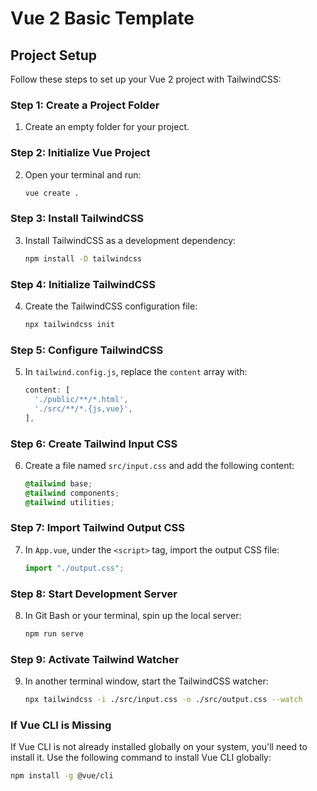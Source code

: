 # Vue 2 Basic Template

## Project Setup

Follow these steps to set up your Vue 2 project with TailwindCSS:

### Step 1: Create a Project Folder

1. Create an empty folder for your project.

### Step 2: Initialize Vue Project

2. Open your terminal and run:

   ```bash
   vue create .
   ```

### Step 3: Install TailwindCSS

3. Install TailwindCSS as a development dependency:

   ```bash
   npm install -D tailwindcss
   ```

### Step 4: Initialize TailwindCSS

4. Create the TailwindCSS configuration file:

   ```bash
   npx tailwindcss init
   ```

### Step 5: Configure TailwindCSS

5. In `tailwind.config.js`, replace the `content` array with:

   ```js
   content: [
     './public/**/*.html',
     './src/**/*.{js,vue}',
   ],
   ```

### Step 6: Create Tailwind Input CSS

6. Create a file named `src/input.css` and add the following content:

   ```css
   @tailwind base;
   @tailwind components;
   @tailwind utilities;
   ```

### Step 7: Import Tailwind Output CSS

7. In `App.vue`, under the `<script>` tag, import the output CSS file:

   ```js
   import "./output.css";
   ```

### Step 8: Start Development Server

8. In Git Bash or your terminal, spin up the local server:

   ```bash
   npm run serve
   ```

### Step 9: Activate Tailwind Watcher

9. In another terminal window, start the TailwindCSS watcher:

   ```bash
   npx tailwindcss -i ./src/input.css -o ./src/output.css --watch
   ```

### If Vue CLI is Missing

If Vue CLI is not already installed globally on your system, you'll need to install it. Use the following command to install Vue CLI globally:

```bash
npm install -g @vue/cli
```
